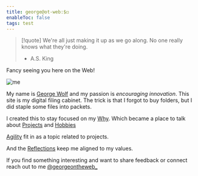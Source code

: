 ```yaml
---
title: george@ot-web:$◻️
enableToc: false
tags: test
---
```

> [!quote]
> We're all just making it up as 
> we go along. No one really knows 
> what they're doing.
>- A.S. King

Fancy seeing you here on the Web!

![me](https://i.ibb.co/2MycKDW/62-A4-E34-B-6-C02-47-FA-8-DD6-379-DAC7-DD624.jpg)

My name is [George Wolf](</notes/George Wolf.md>) and my passion is <em>encouraging innovation</em>.
This site is my digital filing cabinet. 
The trick is that I forgot to buy folders, but I did staple some files into packets. 

I created this to stay focused on my [Why](/notes/why.md).
Which became a place to talk about [Projects](/notes/projects.md) and [Hobbies](/notes/hobbies.md)

[Agility](/notes/agility.md) fit in as a topic related to projects. 

And the [Reflections](/notes/reflections.md) keep me aligned to my values. 

If you find something interesting and want to share feedback or connect reach out to me [@georgeontheweb_](https://www.twitter.com/georgeontheweb_)
